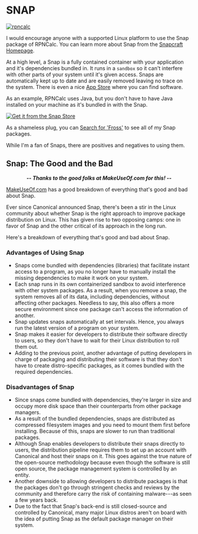 # SNAP
[![rpncalc](https://snapcraft.io//rpncalc/badge.svg)](https://snapcraft.io/rpncalc)

I would encourage anyone with a supported Linux platform to use the Snap package of RPNCalc.  You can learn more about Snap from the [Snapcraft Homepage](https://snapcraft.io).  

At a high level, a Snap is a fully contained container with your application and it's dependencies bundled in.  It runs in a `sandbox` so it can't interfere with other parts of your system until it's given access.  Snaps are automatically kept up to date and are easily removed leaving no trace on the system.  There is even a nice [App Store](https://snapcraft.io/store) where you can find software. 

As an example, RPNCalc uses Java, but you don't have to have Java installed on your machine as it's bundled in with the Snap.

[![Get it from the Snap Store](https://snapcraft.io/static/images/badges/en/snap-store-black.svg)](https://snapcraft.io/rpncalc)

As a shameless plug, you can [Search for 'Fross'](https://snapcraft.io/search?q=fross) to see all of my Snap packages.

While I'm a fan of Snaps, there are positives and negatives to using them.

## Snap: The Good and the Bad

***<center>-- Thanks to the good folks at MakeUseOf.com for this! --</center>***

[MakeUseOf.com](https://www.makeuseof.com/everything-you-need-to-know-about-snap-and-snap-store/) has a good breakdown of everything that's good and bad about Snap.  

Ever since Canonical announced Snap, there's been a stir in the Linux community about whether Snap is the right approach to improve package distribution on Linux. This has given rise to two opposing camps: one in favor of Snap and the other critical of its approach in the long run.

Here's a breakdown of everything that's good and bad about Snap.

### Advantages of Using Snap

- Snaps come bundled with dependencies (libraries) that facilitate instant access to a program, as you no longer have to manually install the missing dependencies to make it work on your system.
- Each snap runs in its own containerized sandbox to avoid interference with other system packages. As a result, when you remove a snap, the system removes all of its data, including dependencies, without affecting other packages. Needless to say, this also offers a more secure environment since one package can't access the information of another.
- Snap updates snaps automatically at set intervals. Hence, you always run the latest version of a program on your system.
- Snap makes it easier for developers to distribute their software directly to users, so they don't have to wait for their Linux distribution to roll them out.
- Adding to the previous point, another advantage of putting developers in charge of packaging and distributing their software is that they don't have to create distro-specific packages, as it comes bundled with the required dependencies.

### Disadvantages of Snap

- Since snaps come bundled with dependencies, they're larger in size and occupy more disk space than their counterparts from other package managers.
- As a result of the bundled dependencies, snaps are distributed as compressed filesystem images and you need to mount them first before installing. Because of this, snaps are slower to run than traditional packages.
- Although Snap enables developers to distribute their snaps directly to users, the distribution pipeline requires them to set up an account with Canonical and host their snaps on it. This goes against the true nature of the open-source methodology because even though the software is still open source, the package management system is controlled by an entity.
- Another downside to allowing developers to distribute packages is that the packages don't go through stringent checks and reviews by the community and therefore carry the risk of containing malware---as seen a few years back.
- Due to the fact that Snap's back-end is still closed-source and controlled by Canonical, many major Linux distros aren't on board with the idea of putting Snap as the default package manager on their system.